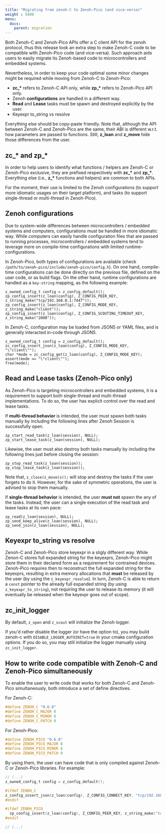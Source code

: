 ```yaml
---
title: "Migrating from zenoh-C to Zenoh-Pico (and vice-versa)"
weight : 5600
menu:
  docs:
    parent: migration
---
```


Both Zenoh-C and Zenoh-Pico APIs offer a C client API for the zenoh protocol, thus this release took an extra step to make Zenoh-C code to be compatible with Zenoh-Pico code (and vice-versa). Such approach aids users to easily migrate its Zenoh-based code to microcontrollers and embedded systems.

Nevertheless, in order to keep your code optimal some minor changes might be required while moving from Zenoh-C to Zenoh-Pico:
  - **zc_\*** refers to Zenoh-C API only, while **zp_\*** refers to Zenoh-Pico API only.
  - Zenoh **configurations** are handled in a different way.
  - **Read** and **Lease** tasks must be spawn and destroyed explicitly by the user.
  - Keyexpr to_string vs resolve

Everything else should be copy-paste friendly. Note that, although the API between Zenoh-C and Zenoh-Pico are the same, their ABI is different w.r.t. how parameters are passed to functions. Still, **z_loan** and **z_move** hide those differences from the user.

## zc_\* and zp_\*
In order to help users to identify what functions / helpers are Zenoh-C or Zenoh-Pico exclusive, they are prefixed respectively with **zc_\*** and **zp_\***. Everything else (i.e., **z_\*** functions and helpers) are common to both APIs.

For the moment, their use is limited to the Zenoh configurations (to support more idiomatic usages on their target platform), and tasks (to support single-thread or multi-thread in Zenoh-Pico). 

## Zenoh configurations
Due to system-wide differences between microcontrollers / embedded systems and computers, configurations must be handled in more idiomatic way. While computers can easily handle configuration files that are passed to running processes, microcontrollers / embedded systems tend to leverage more on compile-time configurations with limited runtime-configurations.

In Zenoh-Pico, both types of configurations are available (check `/path/to/zenoh-pico/include/zenoh-pico/config.h`). On one hand, compile-time configurations can be done directly on the previous file, defined on the user code, or as build flags. On the other hand, runtime configurations are handled as a `key-string` mapping, as the following example:

```
z_owned_config_t config = z_config_default();
zp_config_insert(z_loan(config), Z_CONFIG_PEER_KEY, z_string_make("tcp/192.168.0.1:7447"));
zp_config_insert(z_loan(config), Z_CONFIG_MODE_KEY, z_string_make("client"));
zp_config_insert(z_loan(config), Z_CONFIG_SCOUTING_TIMEOUT_KEY, z_string_make("2000"));
```

In Zenoh-C, configuration may be loaded from JSON5 or YAML files, and is generally interacted in-code through JSON5. 
```
z_owned_config_t config = z_config_default();
zc_config_insert_json(z_loan(config), Z_CONFIG_MODE_KEY, "\"client\"");
char *mode = zc_config_get(z_loan(config), Z_CONFIG_MODE_KEY);
assert(mode == "\"client\"");
free(mode);
```

## Read and Lease tasks (Zenoh-Pico only)

As Zenoh-Pico is targeting microcontrollers and embedded systems, it is a requirement to support both single-thread and multi-thread implementations. To do so, the user has explicit control over the read and lease tasks.

If **multi-thread behavior** is intended, the user must spawn both tasks manually by including the following lines after Zenoh Session is successfully open.
```
zp_start_read_task(z_loan(session), NULL);
zp_start_lease_task(z_loan(session), NULL);
```

Likewise, the user must also destroy both tasks manually by including the following lines just before closing the session:
```
zp_stop_read_task(z_loan(session));
zp_stop_lease_task(z_loan(session));
```
Note that, ```z_close(z_move(s));``` will stop and destroy the tasks if the user forgets to do it. However, for the sake of symmetric  operations, the user is advised to stop them manually.

If **single-thread behavior** is intended, the user **must not** spawn the any of the tasks. Instead, the user can a single execution of the read task and lease tasks at its own pace:
```
zp_read(z_loan(session), NULL);
zp_send_keep_alive(z_loan(session), NULL);
zp_send_join(z_loan(session), NULL);
```

## Keyexpr to_string vs resolve

Zenoh-C and Zenoh-Pico store keyexpr in a sligly different way. While Zenon-C stores full expanded string for the keyexprs, Zenoh-Pico might store them in their declared form as a requirement for contrained devices.
Zenoh-Pico requires then to reconstruct the full expanded string for the keyexprs, resulting in extra memory allocations that **must** be released by the user (by using the `z_keyexpr_resolve`). In turn, Zenoh-C is able to return a `const` pointer to the already full expanded string (by using `z_keyexpr_to_string`), not requiring the user to release its memory (it will eventually be released when the keyexpr goes out of scope).

## zc_init_logger

By default, `z_open` and `z_scout` will initialize the Zenoh logger.

If you'd rather disable the logger (or have the option to), you may build zenoh-c with `DISABLE_LOGGER_AUTOINIT=true` in your cmake configuration options.
If you do so, you may still initialize the logger manually using `zc_init_logger`.


## How to write code compatible with Zenoh-C and Zenoh-Pico simultaneously

To enable the user to write code that works for both Zenoh-C and Zenoh-Pico simultaneously, both introduce a set of define directives.

For Zenoh-C:
```C
#define ZENOH_C "0.6.0"
#define ZENOH_C_MAJOR 0
#define ZENOH_C_MINOR 6
#define ZENOH_C_PATCH 0
```

For Zenoh-Pico:
```C
#define ZENOH_PICO "0.6.0"
#define ZENOH_PICO_MAJOR 0
#define ZENOH_PICO_MINOR 6
#define ZENOH_PICO_PATCH 0
```

By using them, the user can have code that is only compiled against Zenoh-C or Zenoh-Pico libraries. For example:
```C
// (...)
z_owned_config_t config = z_config_default();

#ifdef ZENOH_C
z_config_insert_json(z_loan(config), Z_CONFIG_CONNECT_KEY, "tcp/192.168.0.1:7447"))
#endif

#ifdef ZENOH_PICO
  zp_config_insert(z_loan(config), Z_CONFIG_PEER_KEY, z_string_make("tcp/192.168.0.1:7447"));
#endif

// (...)
```
